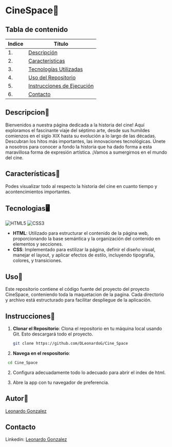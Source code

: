 # CineSpace🎥

## Tabla de contenido
| Indice | Título  |
|--|--|
| 1. | [Descripción](#Descripcion) |
| 2. | [Características](#Características) |
| 3. | [Tecnologías Utilizadas](#Tecnologias) |
| 4. | [Uso del Repositorio](#Uso) |
| 5. | [Instrucciones de Ejecución](#Instrucciones) |
| 6. | [Contacto](#Contacto) |

## Descripcion🚀

Bienvenidos a nuestra página dedicada a la historia del cine! Aquí exploramos el fascinante viaje del séptimo arte, desde sus humildes comienzos en el siglo XIX hasta su evolución a lo largo de las décadas. Descubran los hitos más importantes, las innovaciones tecnológicas. Únete a nosotros para conocer a fondo la historia que ha dado forma a esta maravillosa forma de expresión artística. ¡Vamos a sumergirnos en el mundo del cine.

## Características🧮

Podes visualizar todo al respecto la historia del cine en cuanto tiempo y acontencimientos importantes.

## Tecnologias🖥️ 

![HTML5](https://img.shields.io/badge/html5-%23E34F26.svg?style=for-the-badge&logo=html5&logoColor=white) ![CSS3](https://img.shields.io/badge/css3-%231572B6.svg?style=for-the-badge&logo=css3&logoColor=white)

- **HTML**: Utilizado para estructurar el contenido de la página web, proporcionando la base semántica y la organización del contenido en elementos y secciones.
- **CSS**: Implementado para estilizar la página, definir el diseño visual, manejar el layout, y aplicar efectos de estilo, incluyendo tipografía, colores, y transiciones.

## Uso📝

Este repositorio contiene el código fuente del proyecto del proyecto CineSpace, conteniendo toda la maquetacion de la pagina. Cada directorio y archivo está estructurado para facilitar despliegue de la aplicación.

## Instrucciones📐

1. **Clonar el Repositorio**: Clona el repositorio en tu máquina local usando Git. Esto descargará todo el proyecto.
   ```bash
   git clone https://github.com/DLeonardoG/Cine_Space
   ```
2. **Navega en el respositorio**:
 ```bash
  cd Cine_Space
 ```
2. Configura adecuadamente todo lo adecuado para abrir el index de html.

3. Abre la app con tu navegador de preferencia.

## Autor👤

[Leonardo Gonzalez](https://github.com/DLeonardoG) 

## Contacto

Linkedin: <a href="https://www.linkedin.com/in/leonardo-gonzalez-302321311/" target="_blank">Leonardo Gonzalez</a>